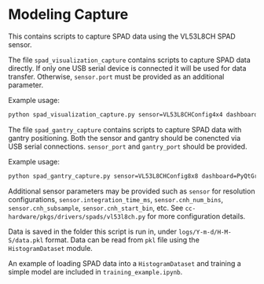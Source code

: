 # Modeling Capture

This contains scripts to capture SPAD data using the VL53L8CH SPAD sensor.

The file `spad_visualization_capture` contains scripts to capture SPAD data directly. If only one USB serial device is connected it will be used for data transfer. Otherwise, `sensor.port` must be provided as an additional parameter.

Example usage:

```bash
python spad_visualization_capture.py sensor=VL53L8CHConfig4x4 dashboard=PyQtGraphDashboardConfig save_data=False sensor.integration_time_ms=100 sensor.cnh_num_bins=16 sensor.cnh_subsample=2 sensor.cnh_start_bin=20
```

The file `spad_gantry_capture` contains scripts to capture SPAD data with gantry positioning. Both the sensor and gantry should be conencted via USB serial connections. `sensor_port` and `gantry_port` should be provided.

Example usage:

```bash
python spad_gantry_capture.py sensor=VL53L8CHConfig8x8 dashboard=PyQtGraphDashboardConfig sensor.integration_time_ms=100 sensor.cnh_num_bins=16 sensor.cnh_subsample=2 sensor.cnh_start_bin=0
```

Additional sensor parameters may be provided such as `sensor` for resolution configurations, `sensor.integration_time_ms`, `sensor.cnh_num_bins`, `sensor.cnh_subsample`, `sensor.cnh_start_bin`, etc. See `cc-hardware/pkgs/drivers/spads/vl53l8ch.py` for more configuration details.

Data is saved in the folder this script is run in, under `logs/Y-m-d/H-M-S/data.pkl` format. Data can be read from `pkl` file using the `HistogramDataset` module.

An example of loading SPAD data into a `HistogramDataset` and training a simple model are included in `training_example.ipynb`.
